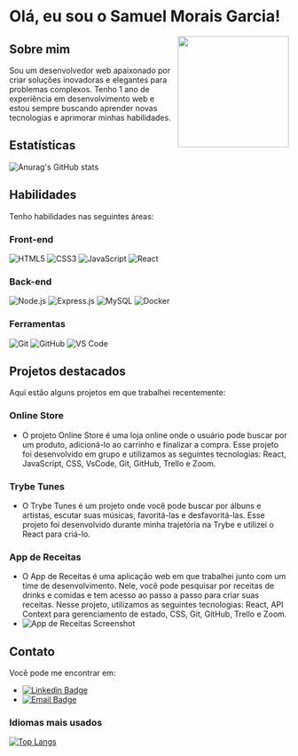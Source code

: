 <!-- Seção: Introdução -->
# Olá, eu sou o Samuel Morais Garcia!

<img align="right" width="200" height="200" src="https://c.tenor.com/M54OJrV7Zu8AAAAC/programmer.gif">

<!-- Seção: Sobre mim -->
## Sobre mim

Sou um desenvolvedor web apaixonado por criar soluções inovadoras e elegantes para problemas complexos. Tenho 1 ano de experiência em desenvolvimento web e estou sempre buscando aprender novas tecnologias e aprimorar minhas habilidades.

<!-- Seção: Estatísticas e gráficos -->
## Estatísticas

![Anurag's GitHub stats](https://github-readme-stats.vercel.app/api?username=SamuelMorais030202&show_icons=true&theme=radical)

<!-- Seção: Habilidades -->
## Habilidades

Tenho habilidades nas seguintes áreas:

### Front-end
<p align="left">
  <img src="https://img.shields.io/badge/-HTML5-E34F26?logo=html5&logoColor=white&style=flat" alt="HTML5" />
  <img src="https://img.shields.io/badge/-CSS3-1572B6?logo=css3&logoColor=white&style=flat" alt="CSS3" />
  <img src="https://img.shields.io/badge/-JavaScript-F7DF1E?logo=javascript&logoColor=black&style=flat" alt="JavaScript" />
  <img src="https://img.shields.io/badge/-React-61DAFB?logo=react&logoColor=black&style=flat" alt="React" />
</p>

### Back-end
<p align="left">
  <img src="https://img.shields.io/badge/-Node.js-339933?logo=node.js&logoColor=white&style=flat" alt="Node.js" />
  <img src="https://img.shields.io/badge/-Express.js-000000?logo=express&logoColor=white&style=flat" alt="Express.js" />
  <img src="https://img.shields.io/badge/-MySQL-4479A1?logo=mysql&logoColor=white&style=flat" alt="MySQL" />
  <img src="https://img.shields.io/badge/-Docker-2496ED?logo=docker&logoColor=white&style=flat" alt="Docker" />
</p>

### Ferramentas
<p align="left">
  <img src="https://img.shields.io/badge/-Git-F05032?logo=git&logoColor=white&style=flat" alt="Git" />
  <img src="https://img.shields.io/badge/-GitHub-181717?logo=github&logoColor=white&style=flat" alt="GitHub" />
  <img src="https://img.shields.io/badge/-VS%20Code-007ACC?logo=visual-studio-code&logoColor=white&style=flat" alt="VS Code" />
</p>

<!-- Seção: Projetos destacados -->
## Projetos destacados

Aqui estão alguns projetos em que trabalhei recentemente:

### Online Store
- O projeto Online Store é uma loja online onde o usuário pode buscar por um produto, adicioná-lo ao carrinho e finalizar a compra. Esse projeto foi desenvolvido em grupo e utilizamos as seguintes tecnologias: React, JavaScript, CSS, VsCode, Git, GitHub, Trello e Zoom.

### Trybe Tunes
- O Trybe Tunes é um projeto onde você pode buscar por álbuns e artistas, escutar suas músicas, favoritá-las e desfavoritá-las. Esse projeto foi desenvolvido durante minha trajetória na Trybe e utilizei o React para criá-lo.

### App de Receitas
- O App de Receitas é uma aplicação web em que trabalhei junto com um time de desenvolvimento. Nele, você pode pesquisar por receitas de drinks e comidas e tem acesso ao passo a passo para criar suas receitas. Nesse projeto, utilizamos as seguintes tecnologias: React, API Context para gerenciamento de estado, CSS, Git, GitHub, Trello e Zoom.
- ![App de Receitas Screenshot](app-de-receitas-screenshot.png)

## Contato

Você pode me encontrar em:

<!-- - [![Linkedin Badge](https://www.linkedin.com/in/samuel-morais-garcia-4a823b244/)] -->
- [![Linkedin Badge](https://img.shields.io/badge/-Linkedin-blue?style=flat-square&logo=Linkedin&logoColor=white&link=seulinkedinurl)](https://www.linkedin.com/in/samuel-morais-garcia-4a823b244/)
- [![Email Badge](https://img.shields.io/badge/-Email-red?style=flat-square&logo=Gmail&logoColor=white&link=mailto:seuemail)](mailto:moraissamuel009@gmail.com)
<!-- - E-mail: moraissamuel009@gmail.com -->

### Idiomas mais usados

[![Top Langs](https://github-readme-stats.vercel.app/api/top-langs/?username=SamuelMorais030202&layout=compact)](https://github.com/anuraghazra/github-readme-stats)
